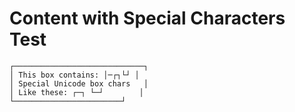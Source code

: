 # Content with Special Characters Test

```
┌─────────────────────────────┐
│ This box contains: │─┌┐└┘ │
│ Special Unicode box chars   │
│ Like these: ┌─┐ └─┘        │
└────────────────────────┘
```